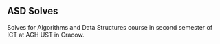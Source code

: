 ## ASD Solves 
Solves for Algorithms and Data Structures course in second semester of ICT at AGH UST in Cracow.